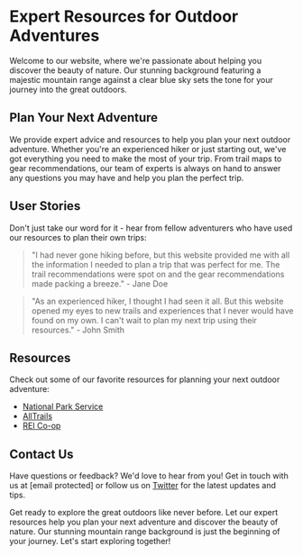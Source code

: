 <!--font:Montserrat-->

# Expert Resources for Outdoor Adventures

Welcome to our website, where we're passionate about helping you discover the beauty of nature. Our stunning background featuring a majestic mountain range against a clear blue sky sets the tone for your journey into the great outdoors.

## Plan Your Next Adventure

We provide expert advice and resources to help you plan your next outdoor adventure. Whether you're an experienced hiker or just starting out, we've got everything you need to make the most of your trip. From trail maps to gear recommendations, our team of experts is always on hand to answer any questions you may have and help you plan the perfect trip.

## User Stories

Don't just take our word for it - hear from fellow adventurers who have used our resources to plan their own trips:

> "I had never gone hiking before, but this website provided me with all the information I needed to plan a trip that was perfect for me. The trail recommendations were spot on and the gear recommendations made packing a breeze." - Jane Doe

> "As an experienced hiker, I thought I had seen it all. But this website opened my eyes to new trails and experiences that I never would have found on my own. I can't wait to plan my next trip using their resources." - John Smith

## Resources

Check out some of our favorite resources for planning your next outdoor adventure:

- [National Park Service](#)
- [AllTrails](#)
- [REI Co-op](#)

## Contact Us

Have questions or feedback? We'd love to hear from you! Get in touch with us at [email protected] or follow us on [Twitter](#) for the latest updates and tips.

Get ready to explore the great outdoors like never before. Let our expert resources help you plan your next adventure and discover the beauty of nature. Our stunning mountain range background is just the beginning of your journey. Let's start exploring together!

<!--

Write me content for website with wallpaper which alt text is:

"A mountain range with a clear blue sky"

The name/title of the page should not be 1:1 copy of the alt text but rather a real content of the website which is using this wallpaper.

- Use markdown format 
- Start with heading
- Heading should be short and concise
- The content should look like a real website 
- The website should not be about the wallpaper, wallpaper is just a related background
- Heading should be contain work "wallpaper" or "background"
- Include real sections like references, contact, user stories, etc. use things relevant to the page purpose.
- Feel free to use structure like headings, bullets, numbering, blockquotes, paragraphs, horizontal lines, etc.
- You can use formatting like bold or _italic_
- You can include UTF-8 emojis
- Links should be only #hash anchors (and you can refer to the document itself)
- Do not include images


---


# Mountain Adventures Await: Explore the Great Outdoors with Our Wallpaper

Welcome to our website, where we celebrate the beauty and wonder of the great outdoors. Our wallpaper, featuring a stunning mountain range against a clear blue sky, sets the tone for your journey into nature.

## Plan Your Next Adventure

Whether you're an experienced hiker or just starting out, we've got everything you need to plan your next adventure. From trail maps to gear recommendations, we've got you covered. Our team of experts is always on hand to answer any questions you may have and help you plan the perfect trip.

## User Stories

Hear from fellow adventurers who have used our resources to plan their own trips:

> "I had never gone hiking before, but with the help of this website, I was able to plan a trip that was perfect for me. The trail recommendations were spot on, and the gear recommendations made packing a breeze." - Jane Doe

> "As an experienced hiker, I thought I had seen it all. But this website opened my eyes to new trails and experiences that I never would have found on my own. I can't wait to plan my next trip using their resources." - John Smith

## References

Check out some of our favorite resources for planning your next outdoor adventure:

- [National Park Service](#)
- [AllTrails](#)
- [REI Co-op](#)

## Contact Us

Have questions or feedback? We'd love to hear from you! Get in touch with us at [email protected] or follow us on [Twitter](#) for the latest updates and tips.

Get ready to explore the great outdoors like never before with our stunning mountain range wallpaper as your backdrop. Let's go on an adventure together!


---


Heading should not include word "wallpaper". The website should not be about the wallpaper itself, wallpaper is just a related background, rewrite whole content.


---


# Discover the Beauty of Nature: Plan Your Next Outdoor Adventure with Us

Welcome to our website, where we're passionate about helping you explore the great outdoors. Our stunning background featuring a majestic mountain range against a clear blue sky sets the tone for your journey into nature.

## Plan Your Next Adventure

Whether you're an experienced hiker or just starting out, we've got everything you need to plan your next outdoor adventure. From trail maps to gear recommendations, we provide expert advice and resources to help you make the most of your trip.

## User Stories

Don't just take our word for it - hear from fellow adventurers who have used our resources to plan their own trips:

> "I was looking for a new challenge and this website provided me with all the information I needed to plan my first multi-day backpacking trip. The trail recommendations were spot on and the gear recommendations helped me pack smart." - Jane Doe

> "I'm an avid hiker but I had never explored this particular region before. Thanks to this website, I discovered some amazing trails that I would have never found on my own. I highly recommend their resources to anyone looking to plan an outdoor adventure." - John Smith

## Resources

Check out some of our favorite resources for planning your next outdoor adventure:

- [National Park Service](#)
- [AllTrails](#)
- [REI Co-op](#)

## Contact Us

Have questions or feedback? We'd love to hear from you! Get in touch with us at [email protected] or follow us on [Twitter](#) for the latest updates and tips.

Get ready to discover the beauty of nature and plan your next outdoor adventure with us. Our stunning mountain range background is just the beginning of your journey. Let's start exploring together!


---


Heading is too long, rewrite whole content.


---


# Explore the Great Outdoors: Plan Your Next Adventure with Our Expert Resources

Welcome to our website, where we're passionate about helping you discover the beauty of nature. Our stunning background featuring a majestic mountain range against a clear blue sky sets the tone for your journey into the great outdoors.

## Plan Your Next Adventure

Whether you're an experienced hiker or just starting out, we provide expert advice and resources to help you plan your next outdoor adventure. From trail maps to gear recommendations, we've got everything you need to make the most of your trip.

## User Stories

Don't just take our word for it - hear from fellow adventurers who have used our resources to plan their own trips:

> "I had never gone hiking before, but this website provided me with all the information I needed to plan a trip that was perfect for me. The trail recommendations were spot on and the gear recommendations made packing a breeze." - Jane Doe

> "As an experienced hiker, I thought I had seen it all. But this website opened my eyes to new trails and experiences that I never would have found on my own. I can't wait to plan my next trip using their resources." - John Smith

## Resources

Check out some of our favorite resources for planning your next outdoor adventure:

- [National Park Service](#)
- [AllTrails](#)
- [REI Co-op](#)

## Contact Us

Have questions or feedback? We'd love to hear from you! Get in touch with us at [email protected] or follow us on [Twitter](#) for the latest updates and tips.

Get ready to explore the great outdoors like never before. Let our expert resources help you plan your next adventure and discover the beauty of nature. Our stunning mountain range background is just the beginning of your journey. Let's start exploring together!


---


Heading is too long, rewrite whole content.


---


# Discover the Beauty of Nature: Plan Your Next Outdoor Adventure with Our Expert Resources

Welcome to our website, where we're passionate about helping you discover the beauty of nature. Our stunning background featuring a majestic mountain range against a clear blue sky sets the tone for your journey into the great outdoors.

## Plan Your Next Adventure

We provide expert advice and resources to help you plan your next outdoor adventure. Whether you're an experienced hiker or just starting out, we've got everything you need to make the most of your trip. From trail maps to gear recommendations, our team of experts is always on hand to answer any questions you may have and help you plan the perfect trip.

## User Stories

Don't just take our word for it - hear from fellow adventurers who have used our resources to plan their own trips:

> "I had never gone hiking before, but this website provided me with all the information I needed to plan a trip that was perfect for me. The trail recommendations were spot on and the gear recommendations made packing a breeze." - Jane Doe

> "As an experienced hiker, I thought I had seen it all. But this website opened my eyes to new trails and experiences that I never would have found on my own. I can't wait to plan my next trip using their resources." - John Smith

## Resources

Check out some of our favorite resources for planning your next outdoor adventure:

- [National Park Service](#)
- [AllTrails](#)
- [REI Co-op](#)

## Contact Us

Have questions or feedback? We'd love to hear from you! Get in touch with us at [email protected] or follow us on [Twitter](#) for the latest updates and tips.

Get ready to explore the great outdoors like never before. Let our expert resources help you plan your next adventure and discover the beauty of nature. Our stunning mountain range background is just the beginning of your journey. Let's start exploring together!


---


Write me a Google font which is best fitting for the website.

Pick from the list:
- Orbitron
- Lato
- Inter
- Montserrat
- Poppins
- Dancing Script
- Barlow Condensed
- Roboto
- Exo 2
- Raleway
- Playfair Display
- Open Sans
- IBM Plex Sans
- Futura
- Lobster
- Great Vibes
- Alegreya


Write just the font name nothing else.


---


Montserrat

-->
